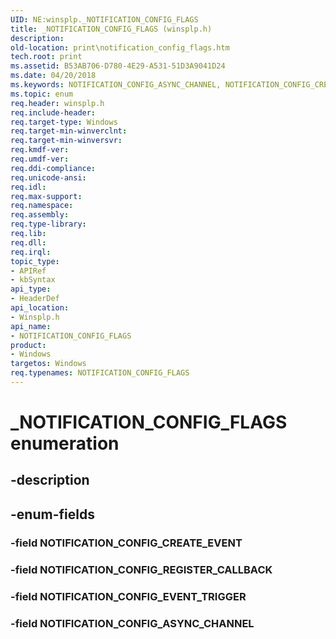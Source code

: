 ```yaml
---
UID: NE:winsplp._NOTIFICATION_CONFIG_FLAGS
title: _NOTIFICATION_CONFIG_FLAGS (winsplp.h)
description: 
old-location: print\notification_config_flags.htm
tech.root: print
ms.assetid: B53AB706-D780-4E29-A531-51D3A9041D24
ms.date: 04/20/2018
ms.keywords: NOTIFICATION_CONFIG_ASYNC_CHANNEL, NOTIFICATION_CONFIG_CREATE_EVENT, NOTIFICATION_CONFIG_EVENT_TRIGGER, NOTIFICATION_CONFIG_FLAGS, NOTIFICATION_CONFIG_FLAGS enumeration [Print Devices], NOTIFICATION_CONFIG_REGISTER_CALLBACK, _NOTIFICATION_CONFIG_FLAGS, print.notification_config_flags, winsplp/NOTIFICATION_CONFIG_ASYNC_CHANNEL, winsplp/NOTIFICATION_CONFIG_CREATE_EVENT, winsplp/NOTIFICATION_CONFIG_EVENT_TRIGGER, winsplp/NOTIFICATION_CONFIG_FLAGS, winsplp/NOTIFICATION_CONFIG_REGISTER_CALLBACK
ms.topic: enum
req.header: winsplp.h
req.include-header: 
req.target-type: Windows
req.target-min-winverclnt: 
req.target-min-winversvr: 
req.kmdf-ver: 
req.umdf-ver: 
req.ddi-compliance: 
req.unicode-ansi: 
req.idl: 
req.max-support: 
req.namespace: 
req.assembly: 
req.type-library: 
req.lib: 
req.dll: 
req.irql: 
topic_type:
- APIRef
- kbSyntax
api_type:
- HeaderDef
api_location:
- Winsplp.h
api_name:
- NOTIFICATION_CONFIG_FLAGS
product:
- Windows
targetos: Windows
req.typenames: NOTIFICATION_CONFIG_FLAGS
---
```


# _NOTIFICATION_CONFIG_FLAGS enumeration


## -description





## -enum-fields




### -field NOTIFICATION_CONFIG_CREATE_EVENT


### -field NOTIFICATION_CONFIG_REGISTER_CALLBACK


### -field NOTIFICATION_CONFIG_EVENT_TRIGGER


### -field NOTIFICATION_CONFIG_ASYNC_CHANNEL

